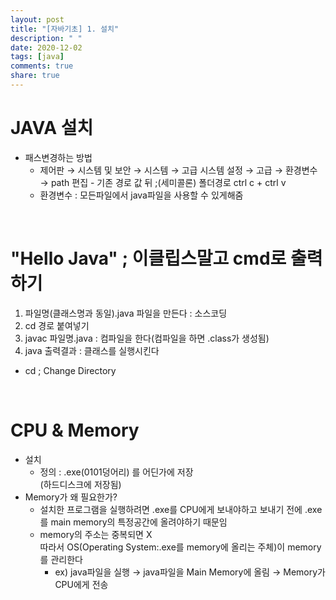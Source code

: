 ```yaml
---
layout: post
title: "[자바기초] 1. 설치"
description: " "
date: 2020-12-02
tags: [java]
comments: true
share: true
---
```



# JAVA 설치 <br>
* 패스변경하는 방법 
  - 제어판 → 시스템 및 보안  → 시스템  → 고급 시스템 설정  → 고급  → 환경변수  → path 편집 - 기존 경로 값 뒤 ;(세미콜론) 폴더경로 ctrl c + ctrl v
  * 환경변수 : 모든파일에서 java파일을 사용할 수 있게해줌
<br>

# "Hello Java" ; 이클립스말고 cmd로 출력하기
1. 파일명(클래스명과 동일).java 파일을 만든다 : 소스코딩
2. cd 경로 붙여넣기
3. javac 파일명.java : 컴파일을 한다(컴파일을 하면 .class가 생성됨)
4. java 출력결과 : 클래스를 실행시킨다

- cd ; Change Directory

<br>

# CPU & Memory
* 설치
  * 정의 : .exe(0101덩어리) 를 어딘가에 저장 <br>(하드디스크에 저장됨) 
* Memory가 왜 필요한가?
  * 설치한 프로그램을 실행하려면 .exe를 CPU에게 보내야하고 보내기 전에  .exe를 main memory의 특정공간에 올려야하기 때문임
  * memory의 주소는 중복되면 X <br> 따라서 OS(Operating System:.exe를 memory에 올리는 주체)이 memory를 관리한다 
      * ex) java파일을 실행 → java파일을 Main Memory에 올림 → Memory가 CPU에게 전송
